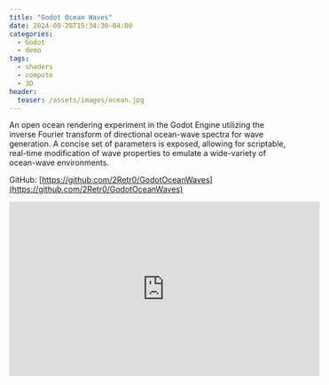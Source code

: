 ```yaml
---
title: "Godot Ocean Waves"
date: 2024-09-28T15:34:30-04:00
categories:
  - Godot
  - demo
tags:
  - shaders
  - compute
  - 3D
header:
  teaser: /assets/images/ocean.jpg  
---
```

An open ocean rendering experiment in the Godot Engine utilizing the inverse Fourier transform of directional ocean-wave spectra for wave generation. A concise set of parameters is exposed, allowing for scriptable, real-time modification of wave properties to emulate a wide-variety of ocean-wave environments.

GitHub: [https://github.com/2Retr0/GodotOceanWaves](https://github.com/2Retr0/GodotOceanWaves)

<iframe width="560" height="315" src="https://www.youtube.com/embed/tnCUzDhBGB0?si=t79-JSgGzNJfwaHr" title="YouTube video player" frameborder="0" allow="accelerometer; autoplay; clipboard-write; encrypted-media; gyroscope; picture-in-picture; web-share" referrerpolicy="strict-origin-when-cross-origin" allowfullscreen></iframe>
